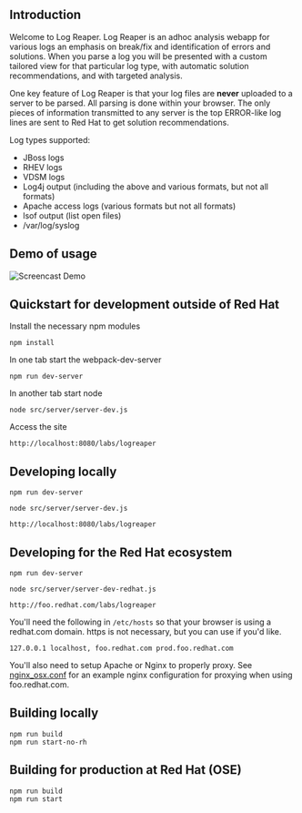 ## Introduction

Welcome to Log Reaper.  Log Reaper is an adhoc analysis webapp for various logs an emphasis on break/fix and identification of errors and solutions.
When you parse a log you will be presented with a custom tailored view for that particular log type, with automatic solution recommendations, and with targeted analysis.

One key feature of Log Reaper is that your log files are **never** uploaded to a server to be parsed.  All parsing is done within your browser.
The only pieces of information transmitted to any server is the top ERROR-like log lines are sent to Red Hat to get solution recommendations.

Log types supported:

* JBoss logs
* RHEV logs
* VDSM logs
* Log4j output (including the above and various formats, but not all formats)
* Apache access logs (various formats but not all formats)
* lsof output (list open files)
* /var/log/syslog

## Demo of usage

![Screencast Demo](https://cloud.githubusercontent.com/assets/2019830/13253877/62b798f2-da0c-11e5-8776-22d33b8b3fa1.gif "Screencast demo")


## Quickstart for development outside of Red Hat

Install the necessary npm modules

    npm install

In one tab start the webpack-dev-server

    npm run dev-server

In another tab start node

    node src/server/server-dev.js

Access the site

    http://localhost:8080/labs/logreaper


## Developing locally

    npm run dev-server

    node src/server/server-dev.js

    http://localhost:8080/labs/logreaper


## Developing for the Red Hat ecosystem

    npm run dev-server

    node src/server/server-dev-redhat.js

    http://foo.redhat.com/labs/logreaper

You'll need the following in `/etc/hosts` so that your browser is using a redhat.com domain.  https is not necessary, but you can use if you'd like.

    127.0.0.1 localhost, foo.redhat.com prod.foo.redhat.com

You'll also need to setup Apache or Nginx to properly proxy.  See [nginx_osx.conf](https://github.com/engineersamuel/logreaper/blob/master/config/nginx_osx.conf) for an example nginx configuration for proxying when using foo.redhat.com.

## Building locally

    npm run build
    npm run start-no-rh

## Building for production at Red Hat (OSE)

    npm run build
    npm run start
